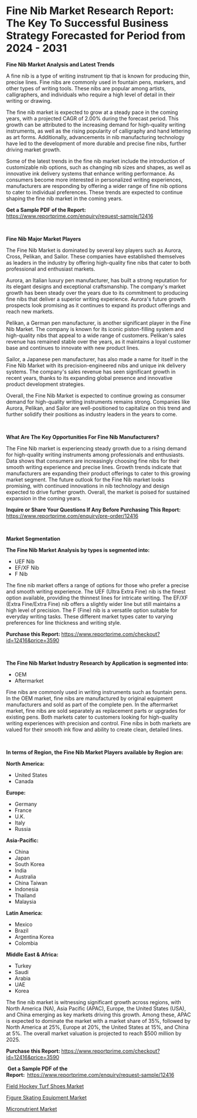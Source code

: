 <p><h1>Fine Nib Market Research Report: The Key To Successful Business Strategy Forecasted for Period from 2024 - 2031</h1></p><p><strong>Fine Nib Market Analysis and Latest Trends</strong></p>
<p><p>A fine nib is a type of writing instrument tip that is known for producing thin, precise lines. Fine nibs are commonly used in fountain pens, markers, and other types of writing tools. These nibs are popular among artists, calligraphers, and individuals who require a high level of detail in their writing or drawing.</p><p>The fine nib market is expected to grow at a steady pace in the coming years, with a projected CAGR of 2.00% during the forecast period. This growth can be attributed to the increasing demand for high-quality writing instruments, as well as the rising popularity of calligraphy and hand lettering as art forms. Additionally, advancements in nib manufacturing technology have led to the development of more durable and precise fine nibs, further driving market growth.</p><p>Some of the latest trends in the fine nib market include the introduction of customizable nib options, such as changing nib sizes and shapes, as well as innovative ink delivery systems that enhance writing performance. As consumers become more interested in personalized writing experiences, manufacturers are responding by offering a wider range of fine nib options to cater to individual preferences. These trends are expected to continue shaping the fine nib market in the coming years.</p></p>
<p><strong>Get a Sample PDF of the Report:&nbsp;</strong> <a href="https://www.reportprime.com/enquiry/request-sample/12416">https://www.reportprime.com/enquiry/request-sample/12416</a></p>
<p>&nbsp;</p>
<p><strong>Fine Nib Major Market Players</strong></p>
<p><p>The Fine Nib Market is dominated by several key players such as Aurora, Cross, Pelikan, and Sailor. These companies have established themselves as leaders in the industry by offering high-quality fine nibs that cater to both professional and enthusiast markets.</p><p>Aurora, an Italian luxury pen manufacturer, has built a strong reputation for its elegant designs and exceptional craftsmanship. The company's market growth has been steady over the years due to its commitment to producing fine nibs that deliver a superior writing experience. Aurora's future growth prospects look promising as it continues to expand its product offerings and reach new markets.</p><p>Pelikan, a German pen manufacturer, is another significant player in the Fine Nib Market. The company is known for its iconic piston-filling system and high-quality nibs that appeal to a wide range of customers. Pelikan's sales revenue has remained stable over the years, as it maintains a loyal customer base and continues to innovate with new product lines.</p><p>Sailor, a Japanese pen manufacturer, has also made a name for itself in the Fine Nib Market with its precision-engineered nibs and unique ink delivery systems. The company's sales revenue has seen significant growth in recent years, thanks to its expanding global presence and innovative product development strategies.</p><p>Overall, the Fine Nib Market is expected to continue growing as consumer demand for high-quality writing instruments remains strong. Companies like Aurora, Pelikan, and Sailor are well-positioned to capitalize on this trend and further solidify their positions as industry leaders in the years to come.</p></p>
<p>&nbsp;</p>
<p><strong>What Are The Key Opportunities For Fine Nib Manufacturers?</strong></p>
<p><p>The Fine Nib market is experiencing steady growth due to a rising demand for high-quality writing instruments among professionals and enthusiasts. Data shows that consumers are increasingly choosing fine nibs for their smooth writing experience and precise lines. Growth trends indicate that manufacturers are expanding their product offerings to cater to this growing market segment. The future outlook for the Fine Nib market looks promising, with continued innovations in nib technology and design expected to drive further growth. Overall, the market is poised for sustained expansion in the coming years.</p></p>
<p><strong>Inquire or Share Your Questions If Any Before Purchasing This Report:</strong> <a href="https://www.reportprime.com/enquiry/pre-order/12416">https://www.reportprime.com/enquiry/pre-order/12416</a></p>
<p>&nbsp;</p>
<p><strong>Market Segmentation</strong></p>
<p><strong>The Fine Nib Market Analysis by types is segmented into:</strong></p>
<p><ul><li>UEF Nib</li><li>EF/XF Nib</li><li>F Nib</li></ul></p>
<p><p>The fine nib market offers a range of options for those who prefer a precise and smooth writing experience. The UEF (Ultra Extra Fine) nib is the finest option available, providing the thinnest lines for intricate writing. The EF/XF (Extra Fine/Extra Fine) nib offers a slightly wider line but still maintains a high level of precision. The F (Fine) nib is a versatile option suitable for everyday writing tasks. These different market types cater to varying preferences for line thickness and writing style.</p></p>
<p><strong>Purchase this Report:&nbsp;</strong><a href="https://www.reportprime.com/checkout?id=12416&price=3590">https://www.reportprime.com/checkout?id=12416&price=3590</a></p>
<p>&nbsp;</p>
<p><strong>The Fine Nib Market Industry Research by Application is segmented into:</strong></p>
<p><ul><li>OEM</li><li>Aftermarket</li></ul></p>
<p><p>Fine nibs are commonly used in writing instruments such as fountain pens. In the OEM market, fine nibs are manufactured by original equipment manufacturers and sold as part of the complete pen. In the aftermarket market, fine nibs are sold separately as replacement parts or upgrades for existing pens. Both markets cater to customers looking for high-quality writing experiences with precision and control. Fine nibs in both markets are valued for their smooth ink flow and ability to create clean, detailed lines.</p></p>
<p>&nbsp;</p>
<p><strong>In terms of Region, the Fine Nib Market Players available by Region are:</strong></p>
<p>
    <p> <strong> North America: </strong>
        <ul>
            <li>United States</li>
            <li>Canada</li>
        </ul>
        </p> 
    <p> <strong> Europe: </strong>
        <ul>
            <li>Germany</li>
            <li>France</li>
            <li>U.K.</li>
            <li>Italy</li>
            <li>Russia</li>
        </ul>
        </p> 
    <p> <strong> Asia-Pacific: </strong>
        <ul>
            <li>China</li>
            <li>Japan</li>
            <li>South Korea</li>
            <li>India</li>
            <li>Australia</li>
            <li>China Taiwan</li>
            <li>Indonesia</li>
            <li>Thailand</li>
            <li>Malaysia</li>
        </ul>
        </p> 
    <p> <strong> Latin America: </strong>
        <ul>
            <li>Mexico</li>
            <li>Brazil</li>
            <li>Argentina Korea</li>
            <li>Colombia</li>
        </ul>
        </p> 
    <p> <strong> Middle East & Africa: </strong>
        <ul>
            <li>Turkey</li>
            <li>Saudi</li>
            <li>Arabia</li>
            <li>UAE</li>
            <li>Korea</li>
        </ul>
    </p>
    </p>
<p><p>The fine nib market is witnessing significant growth across regions, with North America (NA), Asia Pacific (APAC), Europe, the United States (USA), and China emerging as key markets driving this growth. Among these, APAC is expected to dominate the market with a market share of 35%, followed by North America at 25%, Europe at 20%, the United States at 15%, and China at 5%. The overall market valuation is projected to reach $500 million by 2025.</p></p>
<p><strong>Purchase this Report: </strong><a href="https://www.reportprime.com/checkout?id=12416&price=3590">https://www.reportprime.com/checkout?id=12416&price=3590</a></p>
<p>&nbsp;<strong>Get a Sample PDF of the Report:&nbsp;&nbsp;</strong><a href="https://www.reportprime.com/enquiry/request-sample/12416">https://www.reportprime.com/enquiry/request-sample/12416</a></p>
<p><strong></strong></p>
<p><p><a href="https://github.com/peachesmcdowel1/Market-Research-Report-List-1/blob/main/field-hockey-turf-shoes-market.md">Field Hockey Turf Shoes Market</a></p><p><a href="https://github.com/edytherolanlouisejk1miz0wig/Market-Research-Report-List-1/blob/main/figure-skating-equipment-market.md">Figure Skating Equipment Market</a></p><p><a href="https://meowing-canidae-761.notion.site/Micronutrient-Market-Research-Report-Unlocks-Analysis-on-the-Market-Financial-Status-Market-Size-a-9aac0bf1a95c44a1bfa82855a0e5ad49">Micronutrient Market</a></p></p>